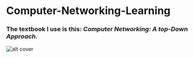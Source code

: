# Computer-Networking-Learning

### The textbook I use is this: *Computer Networking: A top-Down Approach*.
![alt cover](https://wps.pearsoned.com/wps/media/objects/13865/14198699/_skins_/D/default_silver/cover.gif)